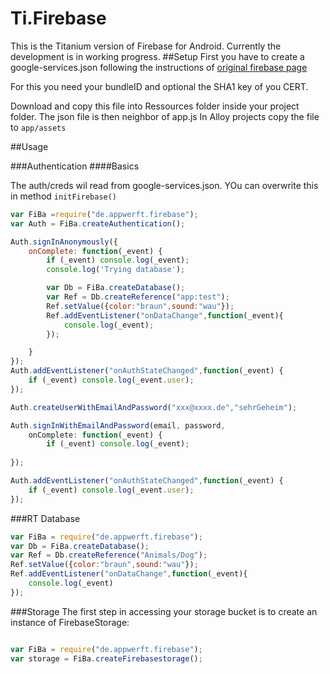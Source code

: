 Ti.Firebase
===========

This is the Titanium version of Firebase for Android. Currently the development is in working progress.
##Setup
First you have to create a google-services.json following the instructions of [original firebase page](https://firebase.google.com/docs/android/setup)

For this you need your bundleID and optional the SHA1 key of you CERT.

Download and copy  this file into Ressources folder inside your project folder. The json file is then neighbor of app.js
In Alloy projects copy the file to `app/assets`

##Usage

###Authentication
####Basics

The auth/creds wil read from google-services.json. YOu can overwrite this in method `initFirebase()`
```javascript
var FiBa =require("de.appwerft.firebase");
var Auth = FiBa.createAuthentication();

Auth.signInAnonymously({
	onComplete: function(_event) {
		if (_event) console.log(_event);
		console.log('Trying database');

		var Db = FiBa.createDatabase();
		var Ref = Db.createReference("app:test");
		Ref.setValue({color:"braun",sound:"wau"});
		Ref.addEventListener("onDataChange",function(_event){
			console.log(_event);
		});

	}
});
Auth.addEventListener("onAuthStateChanged",function(_event) {
	if (_event) console.log(_event.user);
});

Auth.createUserWithEmailAndPassword("xxx@xxxx.de","sehrGeheim");

Auth.signInWithEmailAndPassword(email, password,
	onComplete: function(_event) {
 		if (_event) console.log(_event);
		
});

Auth.addEventListener("onAuthStateChanged",function(_event) {
	if (_event) console.log(_event.user);
});
```

###RT Database
```javascript
var FiBa = require("de.appwerft.firebase");
var Db = FiBa.createDatabase();
var Ref = Db.createReference("Animals/Dog");
Ref.setValue({color:"braun",sound:"wau"});
Ref.addEventListener("onDataChange",function(_event){
	console.log(_event)
});

``` 

###Storage
The first step in accessing your storage bucket is to create an instance of FirebaseStorage:
```javascript

var FiBa = require("de.appwerft.firebase");
var storage = FiBa.createFirebasestorage();
``` 


